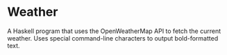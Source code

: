 # Weather
A Haskell program that uses the OpenWeatherMap API to fetch the current weather.
Uses special command-line characters to output bold-formatted text.
